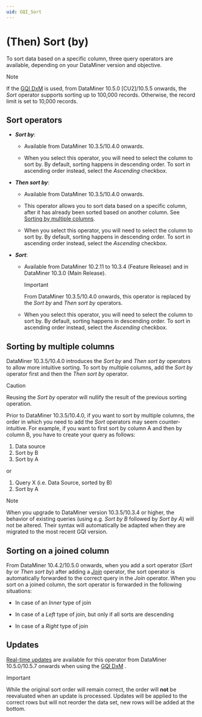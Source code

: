 ```yaml
---
uid: GQI_Sort
---
```


# (Then) Sort (by)

To sort data based on a specific column, three query operators are available, depending on your DataMiner version and objective.

> [!NOTE]
> If the [GQI DxM](xref:GQI_DxM) is used, from DataMiner 10.5.0 [CU2]/10.5.5 onwards<!--RN 42492-->, the *Sort* operator supports sorting up to 100,000 records. Otherwise, the record limit is set to 10,000 records.

## Sort operators

- ***Sort by***:

  - Available from DataMiner 10.3.5/10.4.0 onwards<!--  RN 35807 & 35834 -->.

  - When you select this operator, you will need to select the column to sort by. By default, sorting happens in descending order. To sort in ascending order instead, select the *Ascending* checkbox.

- ***Then sort by***:

  - Available from DataMiner 10.3.5/10.4.0 onwards. <!--  RN 35807 & 35834 -->

  - This operator allows you to sort data based on a specific column, after it has already been sorted based on another column. See [Sorting by multiple columns](#sorting-by-multiple-columns).

  - When you select this operator, you will need to select the column to sort by. By default, sorting happens in descending order. To sort in ascending order instead, select the *Ascending* checkbox.

- ***Sort***:

  - Available from DataMiner 10.2.11 to 10.3.4 (Feature Release) and in DataMiner 10.3.0 (Main Release).

    > [!IMPORTANT]
    > From DataMiner 10.3.5/10.4.0 onwards, this operator is replaced by the *Sort by* and *Then sort by* operators.

  - When you select this operator, you will need to select the column to sort by. By default, sorting happens in descending order. To sort in ascending order instead, select the *Ascending* checkbox.

## Sorting by multiple columns

DataMiner 10.3.5/10.4.0 introduces the *Sort by* and *Then sort by* operators to allow more intuitive sorting. To sort by multiple columns, add the *Sort by* operator first and then the *Then sort by* operator.

> [!CAUTION]
> Reusing the *Sort by* operator will nullify the result of the previous sorting operation.

Prior to DataMiner 10.3.5/10.4.0, if you want to sort by multiple columns, the order in which you need to add the *Sort* operators may seem counter-intuitive. For example, if you want to first sort by column A and then by column B, you have to create your query as follows:

1. Data source
1. Sort by B
1. Sort by A

or

1. Query X (i.e. Data Source, sorted by B)
1. Sort by A

> [!NOTE]
> When you upgrade to DataMiner version 10.3.5/10.3.4 or higher, the behavior of existing queries (using e.g. *Sort by B* followed by *Sort by A*) will not be altered. Their syntax will automatically be adapted when they are migrated to the most recent GQI version.

## Sorting on a joined column

From DataMiner 10.4.2/10.5.0 onwards<!--RN 38150-->, when you add a sort operator (*Sort by* or *Then sort by*) after adding a [*Join*](xref:GQI_Join) operator, the sort operator is automatically forwarded to the correct query in the *Join* operator. When you sort on a joined column, the sort operator is forwarded in the following situations:

- In case of an *Inner* type of join

- In case of a *Left* type of join, but only if all sorts are descending

- In case of a *Right* type of join

## Updates

[Real-time updates](xref:Query_updates) are available for this operator from DataMiner 10.5.0/10.5.7 onwards when using the [GQI DxM](xref:GQI_DxM) <!-- RN 42941 -->.

> [!IMPORTANT]
> While the original sort order will remain correct, the order will **not** be reevaluated when an update is processed.
> Updates will be applied to the correct rows but will not reorder the data set, new rows will be added at the bottom.
